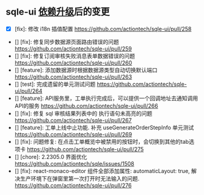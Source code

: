 # <small>sqle-ui [依赖升级](https://github.com/actiontech/sqle-ui/pull/257)后的变更</small>

* [x] [fix]: 修改 i18n 插值配置 <https://github.com/actiontech/sqle-ui/pull/258>  
* [] [fix]: 修复同步数据源页面路由错误的问题 <https://github.com/actiontech/sqle-ui/pull/259>
* [] [fix]: 修复订阅审核失败消息表单数据错误的问题 <https://github.com/actiontech/sqle-ui/pull/260>
* [] [feature]: 添加数据源时根据数据源类型自动切换默认端口 <https://github.com/actiontech/sqle-ui/pull/263>
* [] [test]: 完成遗留的单元测试问题 <https://github.com/actiontech/sqle-ui/pull/264>
* [] [feature]: API服务里，工单执行完成后，可以提供一个回调地址去通知调用API的服务 <https://github.com/actiontech/sqle-ui/pull/266>
* [] [fix]: 修复 sql 审核结果列表中的 执行语句未高亮的问题 <https://github.com/actiontech/sqle-ui/pull/267>
* [] [feature]: 工单上线中止功能. 补充 useGenerateOrderStepInfo 单元测试 <https://github.com/actiontech/sqle-ui/pull/269>
* [] [fix]: 问题修复: 在点击工单概览中被禁用的按钮时，会切换到其他的tab选项卡  <https://github.com/actiontech/sqle-ui/pull/275>
* [] [chore]: 2.2305.0 界面优化 <https://github.com/actiontech/sqle/issues/1508>
* [] [fix]: react-monaco-editor 组件全部添加属性:  automaticLayout: true, 解决生产环境下在弹窗里第一次打开时无法输入的问题. <https://github.com/actiontech/sqle-ui/pull/276>
